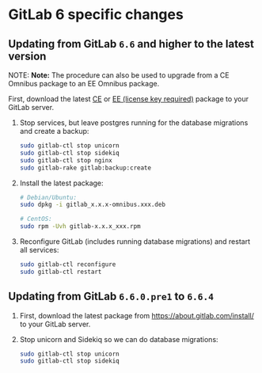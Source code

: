 # GitLab 6 specific changes

## Updating from GitLab `6.6` and higher to the latest version

NOTE: **Note:**
The procedure can also be used to upgrade from a CE Omnibus package to an EE
Omnibus package.

First, download the latest [CE](https://packages.gitlab.com/gitlab/gitlab-ce) or
[EE (license key required)](https://about.gitlab.com/install/)
package to your GitLab server.

1. Stop services, but leave postgres running for the database migrations and
   create a backup:

   ```sh
   sudo gitlab-ctl stop unicorn
   sudo gitlab-ctl stop sidekiq
   sudo gitlab-ctl stop nginx
   sudo gitlab-rake gitlab:backup:create
   ```

1. Install the latest package:

   ```sh
   # Debian/Ubuntu:
   sudo dpkg -i gitlab_x.x.x-omnibus.xxx.deb

   # CentOS:
   sudo rpm -Uvh gitlab-x.x.x_xxx.rpm
   ```

1. Reconfigure GitLab (includes running database migrations) and restart all
   services:

   ```sh
   sudo gitlab-ctl reconfigure
   sudo gitlab-ctl restart
   ```

## Updating from GitLab `6.6.0.pre1` to `6.6.4`

1. First, download the latest package from <https://about.gitlab.com/install/>
   to your GitLab server.

1. Stop unicorn and Sidekiq so we can do database migrations:

   ```sh
   sudo gitlab-ctl stop unicorn
   sudo gitlab-ctl stop sidekiq
   ```
